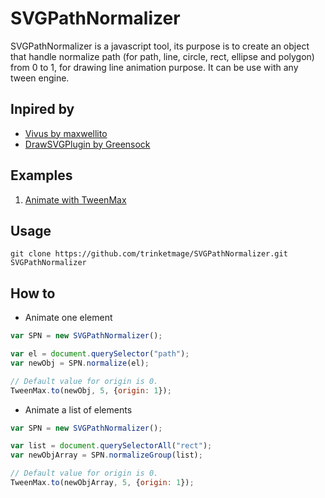# SVGPathNormalizer

SVGPathNormalizer is a javascript tool, its purpose is to create an object that handle normalize path (for path, line, circle, rect, ellipse and polygon) from 0 to 1, for drawing line animation purpose. It can be use with any tween engine. 

## Inpired by

* [Vivus by maxwellito](https://github.com/maxwellito/vivus)
* [DrawSVGPlugin by Greensock](http://greensock.com/drawSVG)

## Examples

1. [Animate with TweenMax](http://trinketmage.free.fr/factory/SVGPathNormalizer/example/)

## Usage

```shell
git clone https://github.com/trinketmage/SVGPathNormalizer.git SVGPathNormalizer
```

## How to

* Animate one element
```js
var SPN = new SVGPathNormalizer();

var el = document.querySelector("path");
var newObj = SPN.normalize(el);

// Default value for origin is 0.
TweenMax.to(newObj, 5, {origin: 1});
```

* Animate a list of elements
```js
var SPN = new SVGPathNormalizer();

var list = document.querySelectorAll("rect");
var newObjArray = SPN.normalizeGroup(list);

// Default value for origin is 0.
TweenMax.to(newObjArray, 5, {origin: 1});
```
